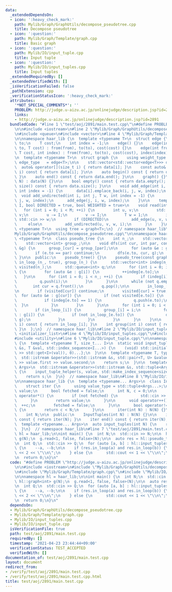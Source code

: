 ```yaml
---
data:
  _extendedDependsOn:
  - icon: ':heavy_check_mark:'
    path: Mylib/Graph/GraphUtils/decompose_pseudotree.cpp
    title: Decompose pseudotree
  - icon: ':question:'
    path: Mylib/Graph/Template/graph.cpp
    title: Basic graph
  - icon: ':question:'
    path: Mylib/IO/input_tuple.cpp
    title: Input tuple
  - icon: ':question:'
    path: Mylib/IO/input_tuples.cpp
    title: Input tuples
  _extendedRequiredBy: []
  _extendedVerifiedWith: []
  _isVerificationFailed: false
  _pathExtension: cpp
  _verificationStatusIcon: ':heavy_check_mark:'
  attributes:
    '*NOT_SPECIAL_COMMENTS*': ''
    PROBLEM: http://judge.u-aizu.ac.jp/onlinejudge/description.jsp?id=2891
    links:
    - http://judge.u-aizu.ac.jp/onlinejudge/description.jsp?id=2891
  bundledCode: "#line 1 \"test/aoj/2891/main.test.cpp\"\n#define PROBLEM \"http://judge.u-aizu.ac.jp/onlinejudge/description.jsp?id=2891\"\
    \n\n#include <iostream>\n#line 2 \"Mylib/Graph/GraphUtils/decompose_pseudotree.cpp\"\
    \n#include <queue>\n#include <vector>\n#line 4 \"Mylib/Graph/Template/graph.cpp\"\
    \n\nnamespace haar_lib {\n  template <typename T>\n  struct edge {\n    int from,\
    \ to;\n    T cost;\n    int index = -1;\n    edge() {}\n    edge(int from, int\
    \ to, T cost) : from(from), to(to), cost(cost) {}\n    edge(int from, int to,\
    \ T cost, int index) : from(from), to(to), cost(cost), index(index) {}\n  };\n\
    \n  template <typename T>\n  struct graph {\n    using weight_type = T;\n    using\
    \ edge_type   = edge<T>;\n\n    std::vector<std::vector<edge<T>>> data;\n\n  \
    \  auto& operator[](size_t i) { return data[i]; }\n    const auto& operator[](size_t\
    \ i) const { return data[i]; }\n\n    auto begin() const { return data.begin();\
    \ }\n    auto end() const { return data.end(); }\n\n    graph() {}\n    graph(int\
    \ N) : data(N) {}\n\n    bool empty() const { return data.empty(); }\n    int\
    \ size() const { return data.size(); }\n\n    void add_edge(int i, int j, T w,\
    \ int index = -1) {\n      data[i].emplace_back(i, j, w, index);\n    }\n\n  \
    \  void add_undirected(int i, int j, T w, int index = -1) {\n      add_edge(i,\
    \ j, w, index);\n      add_edge(j, i, w, index);\n    }\n\n    template <size_t\
    \ I, bool DIRECTED = true, bool WEIGHTED = true>\n    void read(int M) {\n   \
    \   for (int i = 0; i < M; ++i) {\n        int u, v;\n        std::cin >> u >>\
    \ v;\n        u -= I;\n        v -= I;\n        T w = 1;\n        if (WEIGHTED)\
    \ std::cin >> w;\n        if (DIRECTED)\n          add_edge(u, v, w, i);\n   \
    \     else\n          add_undirected(u, v, w, i);\n      }\n    }\n  };\n\n  template\
    \ <typename T>\n  using tree = graph<T>;\n}  // namespace haar_lib\n#line 5 \"\
    Mylib/Graph/GraphUtils/decompose_pseudotree.cpp\"\n\nnamespace haar_lib {\n  template\
    \ <typename T>\n  class pseudo_tree {\n    int n_;\n    std::vector<bool> in_loop_;\n\
    \    std::vector<int> group_;\n\n    void dfs(int cur, int par, const graph<T>\
    \ &g) {\n      group_[cur] = group_[par];\n\n      for (auto &e : g[cur]) {\n\
    \        if (e.to == par) continue;\n        dfs(e.to, cur, g);\n      }\n   \
    \ }\n\n  public:\n    pseudo_tree() {}\n    pseudo_tree(const graph<T> &g) : n_(g.size()),\
    \ in_loop_(n_, true), group_(n_) {\n      std::vector<int> indeg(n_);\n      std::vector<bool>\
    \ visited(n_);\n      std::queue<int> q;\n\n      for (int i = 0; i < n_; ++i)\
    \ {\n        for (auto &e : g[i]) {\n          ++indeg[e.to];\n        }\n   \
    \   }\n\n      for (int i = 0; i < n_; ++i) {\n        if (indeg[i] == 1) {\n\
    \          q.push(i);\n        }\n      }\n\n      while (not q.empty()) {\n \
    \       int cur = q.front();\n        q.pop();\n\n        in_loop_[cur] = false;\n\
    \n        if (visited[cur]) continue;\n        visited[cur] = true;\n\n      \
    \  for (auto &e : g[cur]) {\n          if (not visited[e.to]) {\n            --indeg[e.to];\n\
    \            if (indeg[e.to] == 1) {\n              q.push(e.to);\n          \
    \  }\n          }\n        }\n      }\n\n      for (int i = 0; i < n_; ++i) {\n\
    \        if (in_loop_[i]) {\n          group_[i] = i;\n          for (auto &e\
    \ : g[i]) {\n            if (not in_loop_[e.to]) {\n              dfs(e.to, i,\
    \ g);\n            }\n          }\n        }\n      }\n    }\n\n    bool in_loop(int\
    \ i) const { return in_loop_[i]; }\n    int group(int i) const { return group_[i];\
    \ }\n  };\n}  // namespace haar_lib\n#line 2 \"Mylib/IO/input_tuples.cpp\"\n#include\
    \ <initializer_list>\n#line 4 \"Mylib/IO/input_tuples.cpp\"\n#include <tuple>\n\
    #include <utility>\n#line 6 \"Mylib/IO/input_tuple.cpp\"\n\nnamespace haar_lib\
    \ {\n  template <typename T, size_t... I>\n  static void input_tuple_helper(std::istream\
    \ &s, T &val, std::index_sequence<I...>) {\n    (void) std::initializer_list<int>{(void(s\
    \ >> std::get<I>(val)), 0)...};\n  }\n\n  template <typename T, typename U>\n\
    \  std::istream &operator>>(std::istream &s, std::pair<T, U> &value) {\n    s\
    \ >> value.first >> value.second;\n    return s;\n  }\n\n  template <typename...\
    \ Args>\n  std::istream &operator>>(std::istream &s, std::tuple<Args...> &value)\
    \ {\n    input_tuple_helper(s, value, std::make_index_sequence<sizeof...(Args)>());\n\
    \    return s;\n  }\n}  // namespace haar_lib\n#line 8 \"Mylib/IO/input_tuples.cpp\"\
    \n\nnamespace haar_lib {\n  template <typename... Args>\n  class InputTuples {\n\
    \    struct iter {\n      using value_type = std::tuple<Args...>;\n      value_type\
    \ value;\n      bool fetched = false;\n      int N, c = 0;\n\n      value_type\
    \ operator*() {\n        if (not fetched) {\n          std::cin >> value;\n  \
    \      }\n        return value;\n      }\n\n      void operator++() {\n      \
    \  ++c;\n        fetched = false;\n      }\n\n      bool operator!=(iter &) const\
    \ {\n        return c < N;\n      }\n\n      iter(int N) : N(N) {}\n    };\n\n\
    \    int N;\n\n  public:\n    InputTuples(int N) : N(N) {}\n\n    iter begin()\
    \ const { return iter(N); }\n    iter end() const { return iter(N); }\n  };\n\n\
    \  template <typename... Args>\n  auto input_tuples(int N) {\n    return InputTuples<Args...>(N);\n\
    \  }\n}  // namespace haar_lib\n#line 7 \"test/aoj/2891/main.test.cpp\"\n\nnamespace\
    \ hl = haar_lib;\n\nint main() {\n  int N;\n  std::cin >> N;\n\n  hl::graph<int>\
    \ g(N);\n  g.read<1, false, false>(N);\n\n  auto res = hl::pseudo_tree<int>(g);\n\
    \n  int Q;\n  std::cin >> Q;\n  for (auto [a, b] : hl::input_tuples<int, int>(Q))\
    \ {\n    --a, --b;\n\n    if (res.in_loop(a) and res.in_loop(b)) {\n      std::cout\
    \ << 2 << \"\\n\";\n    } else {\n      std::cout << 1 << \"\\n\";\n    }\n  }\n\
    \n  return 0;\n}\n"
  code: "#define PROBLEM \"http://judge.u-aizu.ac.jp/onlinejudge/description.jsp?id=2891\"\
    \n\n#include <iostream>\n#include \"Mylib/Graph/GraphUtils/decompose_pseudotree.cpp\"\
    \n#include \"Mylib/Graph/Template/graph.cpp\"\n#include \"Mylib/IO/input_tuples.cpp\"\
    \n\nnamespace hl = haar_lib;\n\nint main() {\n  int N;\n  std::cin >> N;\n\n \
    \ hl::graph<int> g(N);\n  g.read<1, false, false>(N);\n\n  auto res = hl::pseudo_tree<int>(g);\n\
    \n  int Q;\n  std::cin >> Q;\n  for (auto [a, b] : hl::input_tuples<int, int>(Q))\
    \ {\n    --a, --b;\n\n    if (res.in_loop(a) and res.in_loop(b)) {\n      std::cout\
    \ << 2 << \"\\n\";\n    } else {\n      std::cout << 1 << \"\\n\";\n    }\n  }\n\
    \n  return 0;\n}\n"
  dependsOn:
  - Mylib/Graph/GraphUtils/decompose_pseudotree.cpp
  - Mylib/Graph/Template/graph.cpp
  - Mylib/IO/input_tuples.cpp
  - Mylib/IO/input_tuple.cpp
  isVerificationFile: true
  path: test/aoj/2891/main.test.cpp
  requiredBy: []
  timestamp: '2021-04-23 23:44:44+09:00'
  verificationStatus: TEST_ACCEPTED
  verifiedWith: []
documentation_of: test/aoj/2891/main.test.cpp
layout: document
redirect_from:
- /verify/test/aoj/2891/main.test.cpp
- /verify/test/aoj/2891/main.test.cpp.html
title: test/aoj/2891/main.test.cpp
---
```

